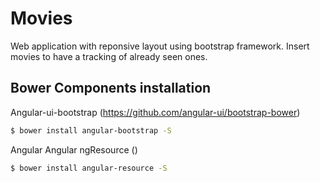 # Movies

Web application with reponsive layout using bootstrap framework. Insert movies to have a tracking of already seen ones.

Bower Components installation
-----------------------------

Angular-ui-bootstrap (https://github.com/angular-ui/bootstrap-bower)
```sh
$ bower install angular-bootstrap -S
```

Angular Angular ngResource ()
```sh
$ bower install angular-resource -S
```